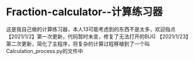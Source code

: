 # Fraction-calculator--计算练习器
这是我自己做的计算练习器，本人13可能考虑到的东西不是太多，欢迎指点<br />
【2021/1/2】第一次更新，代码暂时未变，修复了无法打开的BUG
【2021/1/23】第二次更新，简化了主程序，将复杂的计算过程移植到了一个叫Calculation_process.py的文件中
